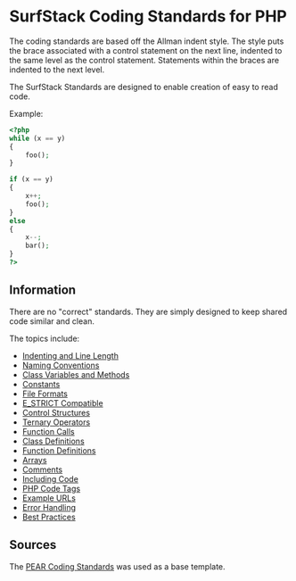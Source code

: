 SurfStack Coding Standards for PHP
==================================

The coding standards are based off the Allman indent style. The style puts the
brace associated with a control statement on the next line, indented to the
same level as the control statement. Statements within the braces are indented
to the next level.

The SurfStack Standards are designed to enable creation of easy to read code.

Example:

```php
<?php
while (x == y)
{
    foo();
}

if (x == y) 
{
    x++;
    foo();
} 
else 
{
    x--;
    bar();
}
?>
```

Information
-----------

There are no "correct" standards. They are simply designed to keep shared code
similar and clean.

The topics include:
- [Indenting and Line Length](standards.md#indenting-and-line-length)
- [Naming Conventions](standards.md#naming-conventions)
- [Class Variables and Methods](standards.md#class-variables-and-methods)
- [Constants](standards.md#constants)
- [File Formats](standards.md#file-formats)
- [E_STRICT Compatible](standards.md#e_strict-compatible)
- [Control Structures](standards.md#control-structures)
- [Ternary Operators](standards.md#ternary-operators)
- [Function Calls](standards.md#function-calls)
- [Class Definitions](standards.md#class-definitions)
- [Function Definitions](standards.md#function-definitions)
- [Arrays](standards.md#arrays)
- [Comments](standards.md#comments)
- [Including Code](standards.md#including-code)
- [PHP Code Tags](standards.md#php-code-tags)
- [Example URLs](standards.md#example-urls)
- [Error Handling](standards.md#error-handling)
- [Best Practices](standards.md#best-practices)

Sources
-------

The [PEAR Coding Standards](http://pear.php.net/manual/en/standards.php)
was used as a base template.